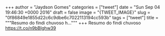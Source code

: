 
+++
author = "Jaydson Gomes"
categories = ["tweet"]
date = "Sun Sep 04 19:46:30 +0000 2016"
draft = false
image = "{TWEET_IMAGE}"
slug = "0f86849e1855d22c6c9dbe6c7022113194cc593b"
tags = ["tweet"]
title = """Resumo do findi chuvoso h..."""
+++
Resumo do findi chuvoso https://t.co/n9bBIghw39
